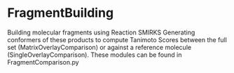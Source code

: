 # FragmentBuilding
Building molecular fragments using Reaction SMIRKS
Generating conformers of these products to compute Tanimoto Scores between the full set (MatrixOverlayComparison) or against a reference molecule (SingleOverlayComparison). These modules can be found in FragmentComparison.py
